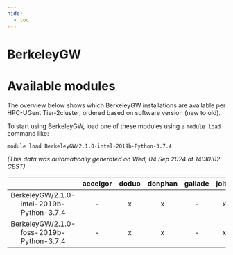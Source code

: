 ```yaml
---
hide:
  - toc
---
```


BerkeleyGW
==========

# Available modules


The overview below shows which BerkeleyGW installations are available per HPC-UGent Tier-2cluster, ordered based on software version (new to old).

To start using BerkeleyGW, load one of these modules using a `module load` command like:

```shell
module load BerkeleyGW/2.1.0-intel-2019b-Python-3.7.4
```

*(This data was automatically generated on Wed, 04 Sep 2024 at 14:30:02 CEST)*  

| |accelgor|doduo|donphan|gallade|joltik|shinx|skitty|
| :---: | :---: | :---: | :---: | :---: | :---: | :---: | :---: |
|BerkeleyGW/2.1.0-intel-2019b-Python-3.7.4|-|x|x|-|x|-|x|
|BerkeleyGW/2.1.0-foss-2019b-Python-3.7.4|-|x|x|-|x|-|x|
